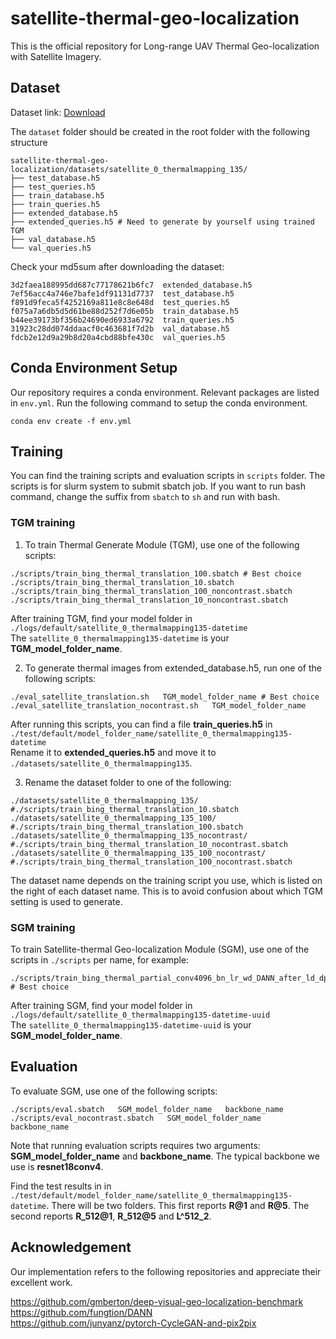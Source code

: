 # satellite-thermal-geo-localization

This is the official repository for Long-range UAV Thermal Geo-localization with Satellite Imagery.

## Dataset
Dataset link: [Download](https://long-range-uav-thermal.s3.me-central-1.amazonaws.com/thermal_h5_datasets.zip)

The ``dataset`` folder should be created in the root folder with the following structure

```
satellite-thermal-geo-localization/datasets/satellite_0_thermalmapping_135/
├── test_database.h5
├── test_queries.h5
├── train_database.h5
├── train_queries.h5
├── extended_database.h5
├── extended_queries.h5 # Need to generate by yourself using trained TGM
├── val_database.h5
└── val_queries.h5
```

Check your md5sum after downloading the dataset:
```
3d2faea188995dd687c77178621b6fc7  extended_database.h5
7ef56acc4a746e7bafe1df91131d7737  test_database.h5
f891d9feca5f4252169a811e8c8e648d  test_queries.h5
f075a7a6db5d5d61be88d252f7d6e05b  train_database.h5
b44ee39173bf356b24690ed6933a6792  train_queries.h5
31923c28dd074ddaacf0c463681f7d2b  val_database.h5
fdcb2e12d9a29b8d20a4cbd88bfe430c  val_queries.h5
```

## Conda Environment Setup
Our repository requires a conda environment. Relevant packages are listed in ``env.yml``. Run the following command to setup the conda environment.
```
conda env create -f env.yml
```

## Training
You can find the training scripts and evaluation scripts in ``scripts`` folder. The scripts is for slurm system to submit sbatch job. If you want to run bash command, change the suffix from ``sbatch`` to ``sh`` and run with bash.

### TGM training

1. To train Thermal Generate Module (TGM), use one of the following scripts:
```
./scripts/train_bing_thermal_translation_100.sbatch # Best choice
./scripts/train_bing_thermal_translation_10.sbatch
./scripts/train_bing_thermal_translation_100_noncontrast.sbatch
./scripts/train_bing_thermal_translation_10_noncontrast.sbatch
```

After training TGM, find your model folder in ``./logs/default/satellite_0_thermalmapping135-datetime``  
The ``satellite_0_thermalmapping135-datetime`` is your **TGM_model_folder_name**.

2. To generate thermal images from extended_database.h5, run one of the following scripts:

```
./eval_satellite_translation.sh   TGM_model_folder_name # Best choice
./eval_satellite_translation_nocontrast.sh   TGM_model_folder_name
```

After running this scripts, you can find a file **train_queries.h5** in ``./test/default/model_folder_name/satellite_0_thermalmapping135-datetime``  
Rename it to **extended_queries.h5** and move it to ``./datasets/satellite_0_thermalmapping135``.

3. Rename the dataset folder to one of the following:

```
./datasets/satellite_0_thermalmapping_135/                  #./scripts/train_bing_thermal_translation_10.sbatch
./datasets/satellite_0_thermalmapping_135_100/              #./scripts/train_bing_thermal_translation_100.sbatch
./datasets/satellite_0_thermalmapping_135_nocontrast/       #./scripts/train_bing_thermal_translation_10_nocontrast.sbatch
./datasets/satellite_0_thermalmapping_135_100_nocontrast/    #./scripts/train_bing_thermal_translation_100_nocontrast.sbatch
```

The dataset name depends on the training script you use, which is listed on the right of each dataset name. This is to avoid confusion about which TGM setting is used to generate.

### SGM training

To train Satellite-thermal Geo-localization Module (SGM), use one of the scripts in ``./scripts`` per name, for example:

```
./scripts/train_bing_thermal_partial_conv4096_bn_lr_wd_DANN_after_ld_dp_contrast_extended_100.sbatch # Best choice
```

After training SGM, find your model folder in ``./logs/default/satellite_0_thermalmapping135-datetime-uuid``  
The ``satellite_0_thermalmapping135-datetime-uuid`` is your **SGM_model_folder_name**.

## Evaluation
To evaluate SGM, use one of the following scripts:
```
./scripts/eval.sbatch   SGM_model_folder_name   backbone_name
./scripts/eval_nocontrast.sbatch   SGM_model_folder_name   backbone_name
```
Note that running evaluation scripts requires two arguments: **SGM_model_folder_name** and **backbone_name**. The typical backbone we use is **resnet18conv4**.

Find the test results in in ``./test/default/model_folder_name/satellite_0_thermalmapping135-datetime``. There will be two folders. This first reports **R@1** and **R@5**. The second reports **R_512@1**, **R_512@5** and **L^512_2**.

## Acknowledgement
Our implementation refers to the following repositories and appreciate their excellent work.

https://github.com/gmberton/deep-visual-geo-localization-benchmark  
https://github.com/fungtion/DANN  
https://github.com/junyanz/pytorch-CycleGAN-and-pix2pix
